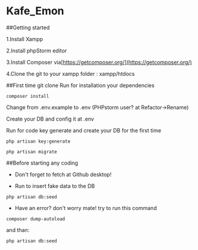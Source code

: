 # Kafe_Emon

##Getting started

1.Install Xampp

2.Install phpStorm editor

3.Install Composer via[https://getcomposer.org/](https://getcomposer.org/)

4.Clone the git to your xampp folder : xampp/htdocs

##First time git clone
Run for installation your dependencies
 ```
composer install
 ```
Change from .env.example to .env (PHPstorm user? at Refactor->Rename)

Create your DB and config it at .env

Run for code key generate and create your DB for the first time
 ```
php artisan key:generate
 ```
 ```
php artisan migrate
 ```

##Before starting any coding
- Don't forget to fetch at Github desktop!

- Run to insert fake data to the DB
```
php artisan db:seed
```

- Have an error? don't worry mate! try to run this command
```$xslt
composer dump-autoload
```
and than:
```
php artisan db:seed
```


